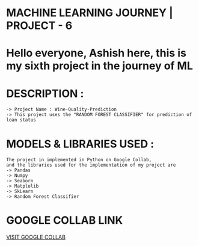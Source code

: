 # MACHINE LEARNING JOURNEY | PROJECT - 6

# Hello everyone, Ashish here, this is my sixth project in the journey of ML

# DESCRIPTION :
    -> Project Name : Wine-Quality-Prediction
    -> This project uses the "RANDOM FOREST CLASSIFIER" for prediction of loan status
    
# MODELS & LIBRARIES USED :
    The project in implemented in Python on Google Collab,
    and the libraries used for the implementation of my project are
    -> Pandas
    -> Numpy
    -> Seaborn
    -> Matplolib
    -> SkLearn
    -> Random Forest Classifier

# GOOGLE COLLAB LINK
[VISIT GOOGLE COLLAB](https://colab.research.google.com/drive/1ZXdmyZ0DPJaB0JCFZK0ALPnsL7jXxntK#scrollTo=QibTS5UUNjPE)
